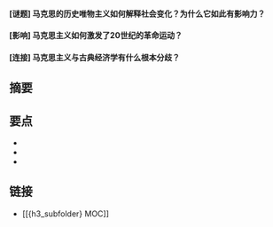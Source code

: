 #### [谜题] 马克思的历史唯物主义如何解释社会变化？为什么它如此有影响力？


#### [影响] 马克思主义如何激发了20世纪的革命运动？


#### [连接] 马克思主义与古典经济学有什么根本分歧？


## 摘要


## 要点

- 
- 
- 

## 链接

- [[{h3_subfolder} MOC]]
